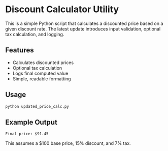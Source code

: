 
# Discount Calculator Utility

This is a simple Python script that calculates a discounted price based on a given discount rate.
The latest update introduces input validation, optional tax calculation, and logging.

## Features
- Calculates discounted prices
- Optional tax calculation
- Logs final computed value
- Simple, readable formatting

## Usage
```bash
python updated_price_calc.py
```

## Example Output
```
Final price: $91.45
```

This assumes a $100 base price, 15% discount, and 7% tax.
